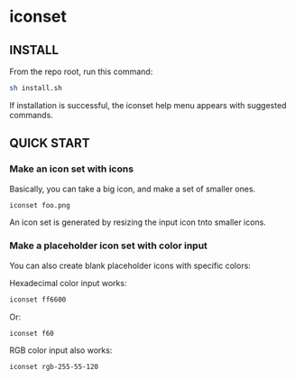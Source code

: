 # iconset

## INSTALL

From the repo root, run this command:
```bash
sh install.sh
```

If installation is successful, the iconset help menu appears with suggested commands.

## QUICK START

### Make an icon set with icons

Basically, you can take a big icon, and make a set of smaller ones.

```bash
iconset foo.png
```

An icon set is generated by resizing the input icon tnto smaller icons.

### Make a placeholder icon set with color input 

You can also create blank placeholder icons with specific colors:

Hexadecimal color input works:

```bash
iconset ff6600
```

Or:

```bash
iconset f60
```

RGB color input also works:

```bash
iconset rgb-255-55-120
```
